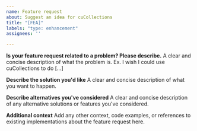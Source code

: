 ```yaml
---
name: Feature request
about: Suggest an idea for cuCollections
title: "[FEA]"
labels: "type: enhancement"
assignees: ''

---
```


**Is your feature request related to a problem? Please describe.**
A clear and concise description of what the problem is. Ex. I wish I could use cuCollections to do [...]

**Describe the solution you'd like**
A clear and concise description of what you want to happen.

**Describe alternatives you've considered**
A clear and concise description of any alternative solutions or features you've considered.

**Additional context**
Add any other context, code examples, or references to existing implementations about the feature request here.
